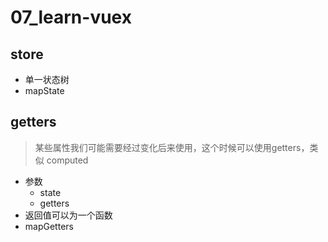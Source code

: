 # 07_learn-vuex

## store
- 单一状态树
- mapState

## getters
> 某些属性我们可能需要经过变化后来使用，这个时候可以使用getters，类似 computed
- 参数
    - state
    - getters
- 返回值可以为一个函数
- mapGetters
